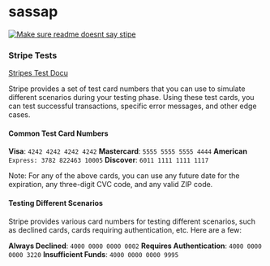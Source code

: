# sassap

[![Make sure readme doesnt say stipe](https://github.com/twny/booker/actions/workflows/test.yml/badge.svg)](https://github.com/twny/booker/actions/workflows/test.yml)

### Stripe Tests

[Stripes Test Docu](https://stripe.com/docs/testing#international-cards)

Stripe provides a set of test card numbers that you can use to simulate
different scenarios during your testing phase. Using these test cards, you can
test successful transactions, specific error messages, and other edge cases.

#### Common Test Card Numbers
**Visa**: `4242 4242 4242 4242`
**Mastercard**: `5555 5555 5555 4444`
**American** `Express: 3782 822463 10005`
**Discover**: `6011 1111 1111 1117`

Note: For any of the above cards, you can use any future date for the
expiration, any three-digit CVC code, and any valid ZIP code.

#### Testing Different Scenarios
Stripe provides various card numbers for testing different scenarios, such as
declined cards, cards requiring authentication, etc. Here are a few:

**Always Declined**: `4000 0000 0000 0002`
**Requires Authentication**: `4000 0000 0000 3220`
**Insufficient Funds**: `4000 0000 0000 9995`

